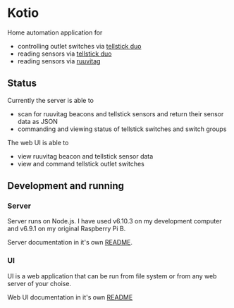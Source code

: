 # Kotio

Home automation application for
* controlling outlet switches via [tellstick duo](http://old.telldus.com/products/tellstick_duo)
* reading sensors via [tellstick duo](http://old.telldus.com/products/tellstick_duo)
* reading sensors via [ruuvitag](https://ruuvitag.com/)

## Status

Currently the server is able to
* scan for ruuvitag beacons and tellstick sensors and return their sensor data as JSON
* commanding and viewing status of tellstick switches and switch groups

The web UI is able to
* view ruuvitag beacon and tellstick sensor data
* view and command tellstick outlet switches

## Development and running

### Server

Server runs on Node.js. I have used v6.10.3 on my development computer and v6.9.1 on my original Raspberry Pi B.

Server documentation in it's own [README](node-server/README.md).

### UI

UI is a web application that can be run from file system or from any web server of your choise.

Web UI documentation in it's own [README](webui/README.md)
